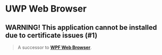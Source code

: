 # UWP Web Browser
## WARNING! This application cannot be installed due to certificate issues (#1)
> A successor to **[WPF Web Browser](https://github.com/patrik-verbovsky/wpf-webbrowser)**.
